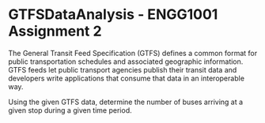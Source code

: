 # GTFSDataAnalysis - ENGG1001 Assignment 2

The General Transit Feed Specification (GTFS) defines a common format for public transportation schedules and associated geographic information. GTFS feeds let public transport agencies publish their transit data and developers write applications that consume that data in an interoperable way.

Using the given GTFS data, determine the number of buses arriving at a given stop during a given time period.
